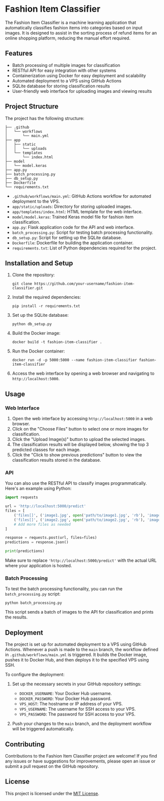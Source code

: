 # Fashion Item Classifier

The Fashion Item Classifier is a machine learning application that automatically classifies fashion items into categories based on input images. It is designed to assist in the sorting process of refund items for an online shopping platform, reducing the manual effort required.

## Features

- Batch processing of multiple images for classification
- RESTful API for easy integration with other systems
- Containerization using Docker for easy deployment and scalability
- Automated deployment to a VPS using GitHub Actions
- SQLite database for storing classification results
- User-friendly web interface for uploading images and viewing results

## Project Structure

The project has the following structure:

```
├── .github
│   └── workflows
│       └── main.yml
├── app
│   ├── static
│   │   └── uploads
│   └── templates
│       └── index.html
├── model
│   └── model.keras
├── app.py
├── batch_processing.py
├── db_setup.py
├── Dockerfile
└── requirements.txt
```

- `.github/workflows/main.yml`: GitHub Actions workflow for automated deployment to the VPS.
- `app/static/uploads`: Directory for storing uploaded images.
- `app/templates/index.html`: HTML template for the web interface.
- `model/model.keras`: Trained Keras model file for fashion item classification.
- `app.py`: Flask application code for the API and web interface.
- `batch_processing.py`: Script for testing batch processing functionality.
- `db_setup.py`: Script for setting up the SQLite database.
- `Dockerfile`: Dockerfile for building the application container.
- `requirements.txt`: List of Python dependencies required for the project.

## Installation and Setup

1. Clone the repository:
   ```
   git clone https://github.com/your-username/fashion-item-classifier.git
   ```

2. Install the required dependencies:
   ```
   pip install -r requirements.txt
   ```

3. Set up the SQLite database:
   ```
   python db_setup.py
   ```

4. Build the Docker image:
   ```
   docker build -t fashion-item-classifier .
   ```

5. Run the Docker container:
   ```
   docker run -d -p 5000:5000 --name fashion-item-classifier fashion-item-classifier
   ```

6. Access the web interface by opening a web browser and navigating to `http://localhost:5000`.

## Usage

### Web Interface

1. Open the web interface by accessing `http://localhost:5000` in a web browser.
2. Click on the "Choose Files" button to select one or more images for classification.
3. Click the "Upload Image(s)" button to upload the selected images.
4. The classification results will be displayed below, showing the top 3 predicted classes for each image.
5. Click the "Click to show previous predictions" button to view the classification results stored in the database.

### API

You can also use the RESTful API to classify images programmatically. Here's an example using Python:

```python
import requests

url = 'http://localhost:5000/predict'
files = [
    ('files[]', ('image1.jpg', open('path/to/image1.jpg', 'rb'), 'image/jpeg')),
    ('files[]', ('image2.jpg', open('path/to/image2.jpg', 'rb'), 'image/jpeg')),
    # Add more files as needed
]

response = requests.post(url, files=files)
predictions = response.json()

print(predictions)
```

Make sure to replace `'http://localhost:5000/predict'` with the actual URL where your application is hosted.

### Batch Processing

To test the batch processing functionality, you can run the `batch_processing.py` script:

```
python batch_processing.py
```

This script sends a batch of images to the API for classification and prints the results.

## Deployment

The project is set up for automated deployment to a VPS using GitHub Actions. Whenever a push is made to the `main` branch, the workflow defined in `.github/workflows/main.yml` is triggered. It builds the Docker image, pushes it to Docker Hub, and then deploys it to the specified VPS using SSH.

To configure the deployment:

1. Set up the necessary secrets in your GitHub repository settings:
   - `DOCKER_USERNAME`: Your Docker Hub username.
   - `DOCKER_PASSWORD`: Your Docker Hub password.
   - `VPS_HOST`: The hostname or IP address of your VPS.
   - `VPS_USERNAME`: The username for SSH access to your VPS.
   - `VPS_PASSWORD`: The password for SSH access to your VPS.

2. Push your changes to the `main` branch, and the deployment workflow will be triggered automatically.

## Contributing

Contributions to the Fashion Item Classifier project are welcome! If you find any issues or have suggestions for improvements, please open an issue or submit a pull request on the GitHub repository.

## License

This project is licensed under the [MIT License](LICENSE).
